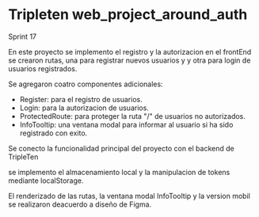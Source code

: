 # Tripleten web_project_around_auth

Sprint 17

En este proyecto se implemento el registro y la autorizacion en el frontEnd
se crearon rutas, una para registrar nuevos usuarios y y otra para login de usuarios registrados.

Se agregaron coatro componentes adicionales:

- Register: para el registro de usuarios.
- Login: para la autorizacion de usuarios.
- ProtectedRoute: para proteger la ruta "/" de usuarios no autorizados.
- InfoTooltip: una ventana modal para informar al usuario si ha sido registrado con exito.

Se conecto la funcionalidad principal del proyecto con el backend de TripleTen

se implemento el almacenamiento local y la manipulacion de tokens mediante localStorage.

El renderizado de las rutas, la ventana modal InfoTooltip y la version mobil se realizaron deacuerdo a diseño de Figma.
